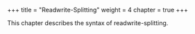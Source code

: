 +++
title = "Readwrite-Splitting"
weight = 4
chapter = true
+++

This chapter describes the syntax of readwrite-splitting.

